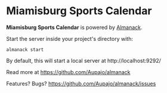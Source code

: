 # Miamisburg Sports Calendar

**Miamisburg Sports Calendar** is powered by [Almanack](https://github.com/Aupajo/almanack).

Start the server inside your project's directory with:

    almanack start

By default, this will start a local server at http://localhost:9292/

Read more at https://github.com/Aupajo/almanack

Features? Bugs? https://github.com/Aupajo/almanack/issues
